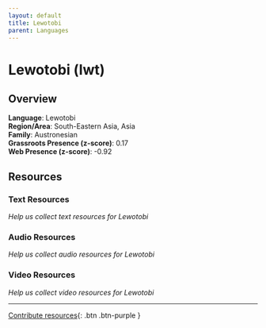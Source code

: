 ```yaml
---
layout: default
title: Lewotobi
parent: Languages
---
```


# Lewotobi (lwt)

## Overview

**Language**: Lewotobi  
**Region/Area**: South-Eastern Asia, Asia  
**Family**: Austronesian  
**Grassroots Presence (z-score)**: 0.17  
**Web Presence (z-score)**: -0.92  

## Resources

### Text Resources
*Help us collect text resources for Lewotobi*

### Audio Resources
*Help us collect audio resources for Lewotobi*

### Video Resources
*Help us collect video resources for Lewotobi*

---

[Contribute resources](https://forms.office.com/e/1SfLJx3u1r){: .btn .btn-purple }

